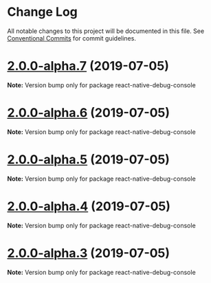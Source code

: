 # Change Log

All notable changes to this project will be documented in this file.
See [Conventional Commits](https://conventionalcommits.org) for commit guidelines.

# [2.0.0-alpha.7](https://github.com/morten-olsen/react-native-debugger/compare/v2.0.0-alpha.6...v2.0.0-alpha.7) (2019-07-05)

**Note:** Version bump only for package react-native-debug-console





# [2.0.0-alpha.6](https://github.com/morten-olsen/react-native-debugger/compare/v2.0.0-alpha.5...v2.0.0-alpha.6) (2019-07-05)

**Note:** Version bump only for package react-native-debug-console





# [2.0.0-alpha.5](https://github.com/morten-olsen/react-native-debugger/compare/v2.0.0-alpha.4...v2.0.0-alpha.5) (2019-07-05)

**Note:** Version bump only for package react-native-debug-console





# [2.0.0-alpha.4](https://github.com/morten-olsen/react-native-debugger/compare/v2.0.0-alpha.3...v2.0.0-alpha.4) (2019-07-05)

**Note:** Version bump only for package react-native-debug-console





# [2.0.0-alpha.3](https://github.com/morten-olsen/react-native-debugger/compare/v2.0.0-alpha.2...v2.0.0-alpha.3) (2019-07-05)

**Note:** Version bump only for package react-native-debug-console
